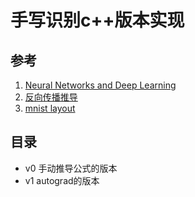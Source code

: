 # 手写识别c++版本实现

## 参考
1. [Neural Networks and Deep Learning](http://neuralnetworksanddeeplearning.com/chap1.html)
2. [反向传播推导](https://www.cnblogs.com/jsfantasy/p/12177275.html)
3. [mnist layout](https://yann.lecun.com/exdb/mnist/)

## 目录
* v0 手动推导公式的版本
* v1 autograd的版本